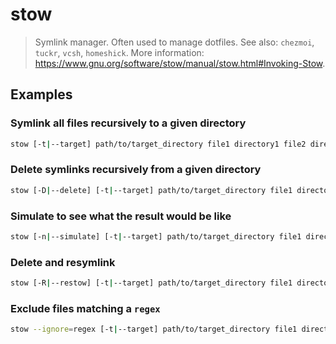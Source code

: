 # stow

> Symlink manager. Often used to manage dotfiles. See also: `chezmoi`, `tuckr`, `vcsh`, `homeshick`. More information: <https://www.gnu.org/software/stow/manual/stow.html#Invoking-Stow>.

## Examples

### Symlink all files recursively to a given directory

```bash
stow [-t|--target] path/to/target_directory file1 directory1 file2 directory2
```

### Delete symlinks recursively from a given directory

```bash
stow [-D|--delete] [-t|--target] path/to/target_directory file1 directory1 file2 directory2
```

### Simulate to see what the result would be like

```bash
stow [-n|--simulate] [-t|--target] path/to/target_directory file1 directory1 file2 directory2
```

### Delete and resymlink

```bash
stow [-R|--restow] [-t|--target] path/to/target_directory file1 directory1 file2 directory2
```

### Exclude files matching a `regex`

```bash
stow --ignore=regex [-t|--target] path/to/target_directory file1 directory1 file2 directory2
```
